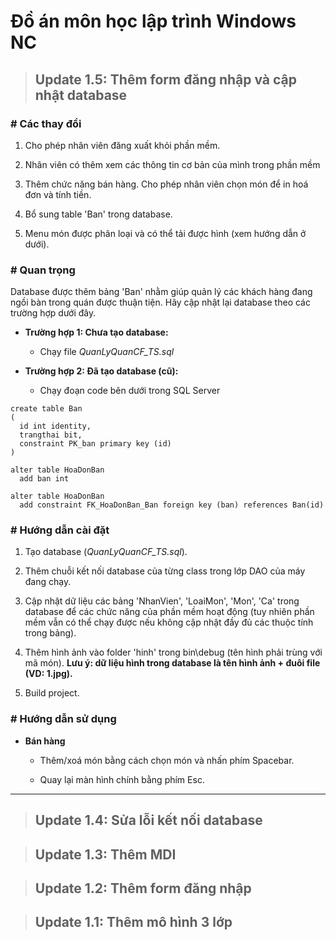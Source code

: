# Đồ án môn học lập trình Windows NC

> ## Update 1.5: Thêm form đăng nhập và cập nhật database

### # Các thay đổi

  1.	Cho phép nhân viên đăng xuất khỏi phần mềm.
  
  2.	Nhân viên có thêm xem các thông tin cơ bản của mình trong phần mềm

  3.	Thêm chức năng bán hàng. Cho phép nhân viên chọn món để in hoá đơn và tính tiền.

  4.	Bổ sung table 'Ban' trong database.
  
  5.	Menu món được phân loại và có thể tải được hình (xem hướng dẫn ở dưới).
  
### # Quan trọng

Database được thêm bảng 'Ban' nhằm giúp quản lý các khách hàng đang ngồi bàn trong quán được thuận tiện. Hãy cập nhật lại database theo các trường hợp dưới đây.

- **Trường hợp 1: Chưa tạo database:**

  - Chạy file *QuanLyQuanCF_TS.sql*

- **Trường hợp 2: Đã tạo database (cũ):**

  - Chạy đoạn code bên dưới trong SQL Server

```
create table Ban
(
  id int identity,
  trangthai bit,
  constraint PK_ban primary key (id)
)
 
alter table HoaDonBan
  add ban int
 
alter table HoaDonBan
  add constraint FK_HoaDonBan_Ban foreign key (ban) references Ban(id)
```

### # Hướng dẫn cài đặt

  1.	Tạo database (*QuanLyQuanCF_TS.sql*).

  2.	Thêm chuỗi kết nối database của từng class trong lớp DAO của máy đang chạy.

  3.	Cập nhật dữ liệu các bảng 'NhanVien', 'LoaiMon', 'Mon', 'Ca' trong database để các chức năng của phần mềm hoạt động (tuy nhiên phần mềm vẫn có thể chạy được nếu không cập nhật đầy đủ các thuộc tính trong bảng).

  4.	Thêm hình ảnh vào folder 'hinh' trong bin\debug (tên hình phải trùng với mã món). **Lưu ý: dữ liệu hình trong database là tên hình ảnh + đuôi file (VD: 1.jpg).**
  
  5.	Build project.

### # Hướng dẫn sử dụng

- **Bán hàng**

  - Thêm/xoá món bằng cách chọn món và nhấn phím Spacebar.
  
  - Quay lại màn hình chính bằng phím Esc.

---

> ## Update 1.4: Sửa lỗi kết nối database
	
> ## Update 1.3: Thêm MDI
	
> ## Update 1.2: Thêm form đăng nhập

> ## Update 1.1: Thêm mô hình 3 lớp